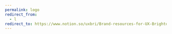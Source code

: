 ```yaml
---
permalink: logo
redirect_from:
  - l
redirect_to: https://www.notion.so/uxbri/Brand-resources-for-UX-Brighton-1bdfccb6d2c9421b8c8ef27dc92530f0#a16593dded0345b1b6e95a39a486e8c8
---
```

